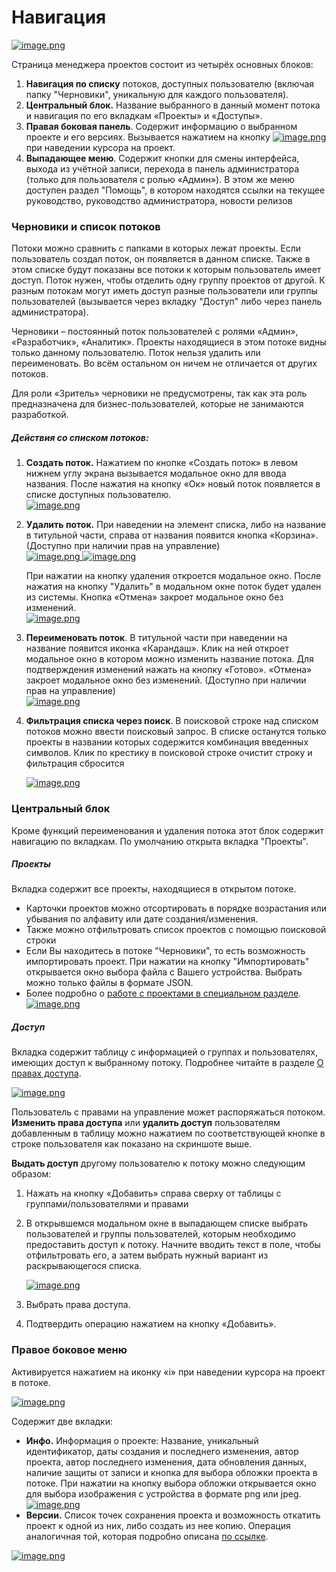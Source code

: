 # Навигация

[![image.png](https://book.winsolutions.ru/uploads/images/gallery/2025-02/scaled-1680-/3nRimage.png)](https://book.winsolutions.ru/uploads/images/gallery/2025-02/3nRimage.png)

Страница менеджера проектов состоит из четырёх основных блоков:

1. **Навигация по списку** потоков, доступных пользователю (включая папку "Черновики", уникальную для каждого пользователя).
2. **Центральный блок.** Название выбранного в данный момент потока и навигация по его вкладкам «Проекты» и «Доступы».
3. **Правая боковая панель**. Содержит информацию о выбранном проекте и его версиях. Вызывается нажатием на кнопку [![image.png](https://book.winsolutions.ru/uploads/images/gallery/2025-02/scaled-1680-/ljximage.png)](https://book.winsolutions.ru/uploads/images/gallery/2025-02/ljximage.png) при наведении курсора на проект.
4. **Выпадающее меню**. Содержит кнопки для смены интерфейса, выхода из учётной записи, перехода в панель администратора (только для пользователя с ролью «Админ»). В этом же меню доступен раздел "Помощь", в котором находятся ссылки на текущее руководство, руководство администратора, новости релизов

### **Черновики и список потоков**

Потоки можно сравнить с папками в которых лежат проекты. Если пользователь создал поток, он появляется в данном списке. Также в этом списке будут показаны все потоки к которым пользователь имеет доступ. Поток нужен, чтобы отделить одну группу проектов от другой. К разным потокам могут иметь доступ разные пользователи или группы пользователей (вызывается через вкладку "Доступ" либо через панель администратора).

Черновики – постоянный поток пользователей с ролями «Админ», «Разработчик», «Аналитик». Проекты находящиеся в этом потоке видны только данному пользователю. Поток нельзя удалить или переименовать. Во всём остальном он ничем не отличается от других потоков.

Для роли «Зритель» черновики не предусмотрены, так как эта роль предназначена для бизнес-пользователей, которые не занимаются разработкой.

##### **Действия со списком потоков:**

1. **Создать поток.** Нажатием по кнопке «Создать поток» в левом нижнем углу экрана вызывается модальное окно для ввода названия. После нажатия на кнопку «Ок» новый поток появляется в списке доступных пользователю.  
    [![image.png](https://book.winsolutions.ru/uploads/images/gallery/2025-02/scaled-1680-/Tisimage.png)](https://book.winsolutions.ru/uploads/images/gallery/2025-02/Tisimage.png)
2. **Удалить поток.** При наведении на элемент списка, либо на название в титульной части, справа от названия появится кнопка «Корзина». (Доступно при наличии прав на управление)   
    [![image.png](https://book.winsolutions.ru/uploads/images/gallery/2024-03/scaled-1680-/0Zyimage.png) ](https://book.winsolutions.ru/uploads/images/gallery/2024-03/0Zyimage.png)[![image.png](https://book.winsolutions.ru/uploads/images/gallery/2024-03/scaled-1680-/uzkimage.png)](https://book.winsolutions.ru/uploads/images/gallery/2024-03/uzkimage.png)
    
    При нажатии на кнопку удаления откроется модальное окно. После нажатия на кнопку "Удалить" в модальном окне поток будет удален из системы. Кнопка «Отмена» закроет модальное окно без изменений.  
    [![image.png](https://book.winsolutions.ru/uploads/images/gallery/2025-02/scaled-1680-/AI8image.png)](https://book.winsolutions.ru/uploads/images/gallery/2025-02/AI8image.png)
3. **Переименовать поток**. В титульной части при наведении на название появится иконка «Карандаш». Клик на ней откроет модальное окно в котором можно изменить название потока. Для подтверждения изменений нажать на кнопку «Готово». «Отмена» закроет модальное окно без изменений. (Доступно при наличии прав на управление)   
    [![image.png](https://book.winsolutions.ru/uploads/images/gallery/2024-03/scaled-1680-/qi1image.png)](https://book.winsolutions.ru/uploads/images/gallery/2024-03/qi1image.png)
4. **Фильтрация списка через поиск**. В поисковой строке над списком потоков можно ввести поисковый запрос. В списке останутся только проекты в названии которых содержится комбинация введенных символов. Клик по крестику в поисковой строке очистит строку и фильтрация сбросится
    
    [![image.png](https://book.winsolutions.ru/uploads/images/gallery/2024-03/scaled-1680-/tHaimage.png)](https://book.winsolutions.ru/uploads/images/gallery/2024-03/tHaimage.png)

### **Центральный блок**

Кроме функций переименования и удаления потока этот блок содержит навигацию по вкладкам. По умолчанию открыта вкладка "Проекты".

##### **Проекты**

Вкладка содержит все проекты, находящиеся в открытом потоке.

- Карточки проектов можно отсортировать в порядке возрастания или убывания по алфавиту или дате создания/изменения.
- Также можно отфильтровать список проектов с помощью поисковой строки
- Если Вы находитесь в потоке "Черновики", то есть возможность импортировать проект. При нажатии на кнопку "Импортировать" открывается окно выбора файла с Вашего устройства. Выбрать можно только файлы в формате JSON.
- Более подробно о [работе с проектами в специальном разделе](https://book.winsolutions.ru/books/rukovodstvo-polzovatelia/page/rabota-s-proektami "Работа с проектами").  
    [![image.png](https://book.winsolutions.ru/uploads/images/gallery/2025-02/scaled-1680-/5UPimage.png)](https://book.winsolutions.ru/uploads/images/gallery/2025-02/5UPimage.png)

##### **Доступ**

Вкладка содержит таблицу с информацией о группах и пользователях, имеющих доступ к выбранному потоку. Подробнее читайте в разделе [О правах доступа](https://book.winsolutions.ru/books/rukovodstvo-administratora/page/o-pravax-dostupa "О правах доступа").

[![image.png](https://book.winsolutions.ru/uploads/images/gallery/2024-03/scaled-1680-/mbAimage.png)](https://book.winsolutions.ru/uploads/images/gallery/2024-03/mbAimage.png)

Пользователь с правами на управление может распоряжаться потоком. **Изменить права доступа** или **удалить доступ** пользователям добавленным в таблицу можно нажатием по соответствующей кнопке в строке пользователя как показано на скриншоте выше.

**Выдать доступ** другому пользователю к потоку можно следующим образом:

1. Нажать на кнопку «Добавить» справа сверху от таблицы с группами/пользователями и правами
2. В открывшемся модальном окне в выпадающем списке выбрать пользователей и группы пользователей, которым необходимо предоставить доступ к потоку. Начните вводить текст в поле, чтобы отфильтровать его, а затем выбрать нужный вариант из раскрывающегося списка.  
      
    [![image.png](https://book.winsolutions.ru/uploads/images/gallery/2024-03/scaled-1680-/M69image.png)](https://book.winsolutions.ru/uploads/images/gallery/2024-03/M69image.png)
3. Выбрать права доступа.
4. Подтвердить операцию нажатием на кнопку «Добавить».

### **Правое боковое меню**

Активируется нажатием на иконку «i» при наведении курсора на проект в потоке.

[![image.png](https://book.winsolutions.ru/uploads/images/gallery/2024-03/scaled-1680-/TMGimage.png)](https://book.winsolutions.ru/uploads/images/gallery/2024-03/TMGimage.png)

Содержит две вкладки:

- **Инфо.** Информация о проекте: Название, уникальный идентификатор, даты создания и последнего изменения, автор проекта, автор последнего изменения, дата обновления данных, наличие защиты от записи и кнопка для выбора обложки проекта в потоке. При нажатии на кнопку выбора обложки открывается окно для выбора изображения с устройства в формате png или jpeg.  
    [![image.png](https://book.winsolutions.ru/uploads/images/gallery/2025-02/scaled-1680-/iLFimage.png)](https://book.winsolutions.ru/uploads/images/gallery/2025-02/iLFimage.png)
- **Версии.** Список точек сохранения проекта и возможность откатить проект к одной из них, либо создать из нее копию. Операция аналогичная той, которая подробно описана [по ссылке](https://book.winsolutions.ru/books/rukovodstvo-polzovatelia/page/rabota-s-proektami "Работа с проектами").

[![image.png](https://book.winsolutions.ru/uploads/images/gallery/2024-03/scaled-1680-/Q6bimage.png)](https://book.winsolutions.ru/uploads/images/gallery/2024-03/Q6bimage.png)